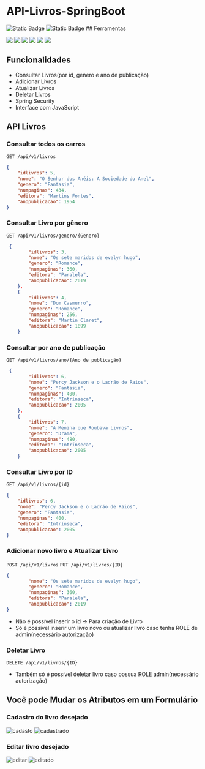 # API-Livros-SpringBoot
<img alt="Static Badge" src="https://img.shields.io/badge/Javascript-Front End Finalizado-yellow">
<img alt="Static Badge" src="https://img.shields.io/badge/SpringBoot-Back End Finalizado-darkgreen">
## Ferramentas
<p>
  <img src="https://img.shields.io/badge/spring-%236DB33F.svg?style=for-the-badge&logo=spring&logoColor=white"/>
  <img src="https://img.shields.io/badge/java-%23ED8B00.svg?style=for-the-badge&logo=openjdk&logoColor=white"/>
  <img src="https://img.shields.io/badge/Oracle-F80000?style=for-the-badge&logo=oracle&logoColor=white"/>
  <img src="https://img.shields.io/badge/docker-%230db7ed.svg?style=for-the-badge&logo=docker&logoColor=white"/>
  <img src="https://img.shields.io/badge/Postman-FF6C37?style=for-the-badge&logo=postman&logoColor=white"/>
  <img src="https://img.shields.io/badge/javascript-%23323330.svg?style=for-the-badge&logo=javascript&logoColor=%23F7DF1E"/>
  
</p>

## Funcionalidades
- Consultar Livros(por id, genero e ano de publicação)
- Adicionar Livros
- Atualizar Livros
- Deletar Livros
- Spring Security
- Interface com JavaScript
## API Livros 
### Consultar todos os carros
```GET /api/v1/livros```
```json
{
    "idlivros": 5,
    "nome": "O Senhor dos Anéis: A Sociedade do Anel",
    "genero": "Fantasia",
    "numpaginas": 434,
    "editora": "Martins Fontes",
    "anopublicacao": 1954
}
```

### Consultar Livro por gênero
```GET /api/v1/livros/genero/{Genero}```

```json
 {
        "idlivros": 3,
        "nome": "Os sete maridos de evelyn hugo",
        "genero": "Romance",
        "numpaginas": 360,
        "editora": "Paralela",
        "anopublicacao": 2019
    },
    {
        "idlivros": 4,
        "nome": "Dom Casmurro",
        "genero": "Romance",
        "numpaginas": 256,
        "editora": "Martin Claret",
        "anopublicacao": 1899
    }

```

### Consultar por ano de publicação
```GET /api/v1/livros/ano/{Ano de publicação}```

```json
 {
        "idlivros": 6,
        "nome": "Percy Jackson e o Ladrão de Raios",
        "genero": "Fantasia",
        "numpaginas": 400,
        "editora": "Intrínseca",
        "anopublicacao": 2005
    },
    {
        "idlivros": 7,
        "nome": "A Menina que Roubava Livros",
        "genero": "Drama",
        "numpaginas": 480,
        "editora": "Intrínseca",
        "anopublicacao": 2005
    }

```

### Consultar Livro por ID
```GET /api/v1/livros/{id}```
```json
{
    "idlivros": 6,
    "nome": "Percy Jackson e o Ladrão de Raios",
    "genero": "Fantasia",
    "numpaginas": 400,
    "editora": "Intrínseca",
    "anopublicacao": 2005
}

```

### Adicionar novo livro e Atualizar Livro
```POST /api/v1/livros```
```PUT /api/v1/livros/{ID}```
```json
{
        "nome": "Os sete maridos de evelyn hugo",
        "genero": "Romance",
        "numpaginas": 360,
        "editora": "Paralela",
        "anopublicacao": 2019
}
```
- Não é possível inserir o id -> Para criação de Livro
- Só é possível inserir um livro novo ou atualizar livro caso tenha ROLE de admin(necessário autorização)

### Deletar Livro
```DELETE /api/v1/livros/{ID}```

- Também só é possível deletar livro caso possua ROLE admin(necessário autorização)

## Você pode Mudar os Atributos em um Formulário

### Cadastro do livro desejado

![cadasto](https://github.com/luisaxsz/API-Livros-SpringBoot/assets/101007311/6166dd51-367b-42ef-bfb4-627b9e056df4)
![cadastrado](https://github.com/luisaxsz/API-Livros-SpringBoot/assets/101007311/82dcd41d-9326-4e0e-84a2-c4a3a187f93e)

### Editar livro desejado 

![editar](https://github.com/luisaxsz/API-Livros-SpringBoot/assets/101007311/9bdeced0-2c11-4081-811a-7953b3aea01c)
![editado](https://github.com/luisaxsz/API-Livros-SpringBoot/assets/101007311/e828320f-c014-4001-83b1-4733beb99b27)
